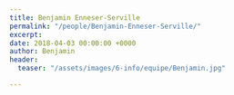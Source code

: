 ```yaml
---
title: Benjamin Enneser-Serville
permalink: "/people/Benjamin-Enneser-Serville/"
excerpt: 
date: 2018-04-03 00:00:00 +0000
author: Benjamin
header:
  teaser: "/assets/images/6-info/equipe/Benjamin.jpg"

---
```

